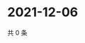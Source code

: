 # 2021-12-06

共 0 条

<!-- BEGIN WEIBO -->
<!-- 最后更新时间 Mon Dec 06 2021 14:14:20 GMT+0800 (China Standard Time) -->

<!-- END WEIBO -->
